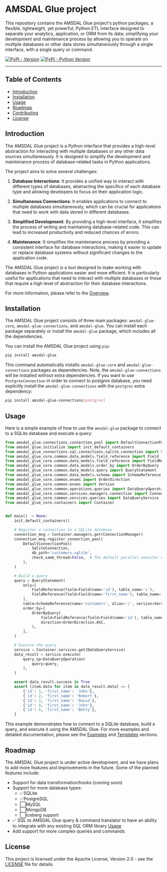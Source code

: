 # AMSDAL Glue project

This repository contains the AMSDAL Glue project's python packages, a flexible, lightweight, yet powerful, Python ETL interface designed to separate your analytics, application, or ORM from its data; simplifying your development and maintenance process by allowing you to operate on multiple databases or other data stores simultaneiously through a single interface, with a single query or command.

[![PyPI - Version](https://img.shields.io/pypi/v/amsdal-glue.svg)](https://pypi.org/project/amsdal-glue)
[![PyPI - Python Version](https://img.shields.io/pypi/pyversions/amsdal-glue.svg)](https://pypi.org/project/amsdal-glue)

-----

## Table of Contents

- [Introduction](#introduction)
- [Installation](#installation)
- [Usage](#usage)
- [Roadmap](#roadmap)
- [Contributing](docs/contributing.md)
- [License](#license)

## Introduction

The AMSDAL Glue project is a Python interface that provides a high-level abstraction for interacting with multiple
databases or any other data sources simultaneously. It is designed to simplify the development and maintenance process
of database-related tasks in Python applications.

The project aims to solve several challenges:

1. **Database Interactions**: It provides a unified way to interact with different types of databases, abstracting the
   specifics of each database type and allowing developers to focus on their application logic.

2. **Simultaneous Connections**: It enables applications to connect to multiple databases simultaneously, which can be
   crucial for applications that need to work with data stored in different databases.

3. **Simplified Development**: By providing a high-level interface, it simplifies the process of writing and maintaining
   database-related code. This can lead to increased productivity and reduced chances of errors.

4. **Maintenance**: It simplifies the maintenance process by providing a consistent interface for database interactions,
   making it easier to update or replace database systems without significant changes to the application code.

The AMSDAL Glue project is a tool designed to make working with databases in Python applications easier and
more efficient. It is particularly useful for applications that need to interact with multiple databases or those that
require a high level of abstraction for their database interactions.

For more information, please refer to the [Overview](docs/overview.md).

## Installation

The AMSDAL Glue project consists of three main packages: `amsdal-glue-core`, `amsdal-glue-connections`,
and `amsdal-glue`. You can install each package separately or install the `amsdal-glue` package, which includes all the
dependencies.

You can install the AMSDAL Glue project using `pip`:

```bash
pip install amsdal-glue
```

This command automatically installs `amsdal-glue-core` and `amsdal-glue-connections` packages as dependencies.
Note, the `amsdal-glue-connections` will be installed without extra dependencies.
If you want to use `PostgresConnection` in order to connect to postgres database, you need explicitly install the
`amsdal-glue-connections` with the `postgres` extra dependency:

```bash
pip install amsdal-glue-connections[postgres]
```

## Usage

Here is a simple example of how to use the `amsdal-glue` package to connect to a SQLite database and execute a query:

```python
from amsdal_glue.connections.connection_pool import DefaultConnectionPool
from amsdal_glue.initialize import init_default_containers
from amsdal_glue_connections.sql.connections.sqlite_connection import SqliteConnection
from amsdal_glue_core.common.data_models.field_reference import Field
from amsdal_glue_core.common.data_models.field_reference import FieldReference
from amsdal_glue_core.common.data_models.order_by import OrderByQuery
from amsdal_glue_core.common.data_models.query import QueryStatement
from amsdal_glue_core.common.data_models.schema import SchemaReference
from amsdal_glue_core.common.enums import OrderDirection
from amsdal_glue_core.common.enums import Version
from amsdal_glue_core.common.operations.queries import DataQueryOperation
from amsdal_glue_core.common.services.managers.connection import ConnectionManager
from amsdal_glue_core.common.services.queries import DataQueryService
from amsdal_glue_core.containers import Container


def main() -> None:
    init_default_containers()

    # Register a connection to a SQLite database
    connection_mng = Container.managers.get(ConnectionManager)
    connection_mng.register_connection_pool(
        DefaultConnectionPool(
            SqliteConnection,
            db_path='customers.sqlite',
            check_same_thread=False,  # The default parallel executor works on top of threads
        ),
    )

    # Build a query
    query = QueryStatement(
        only=[
            FieldReference(field=Field(name='id'), table_name='c'),
            FieldReference(field=Field(name='first_name'), table_name='c'),
        ],
        table=SchemaReference(name='customers', alias='c', version=Version.LATEST),
        order_by=[
            OrderByQuery(
                field=FieldReference(field=Field(name='id'), table_name='c'),
                direction=OrderDirection.ASC,
            ),
        ],
    )

    # Execute the query
    service = Container.services.get(DataQueryService)
    data_result = service.execute(
        query_op=DataQueryOperation(
            query=query,
        ),
    )

    assert data_result.success is True
    assert [item.data for item in data_result.data] == [
        {'id': 1, 'first_name': 'John'},
        {'id': 2, 'first_name': 'Robert'},
        {'id': 3, 'first_name': 'David'},
        {'id': 4, 'first_name': 'John'},
        {'id': 5, 'first_name': 'Betty'},
    ]
```

This example demonstrates how to connect to a SQLite database, build a query, and execute it using the AMSDAL Glue.
For more examples and detailed documentation, please see the [Examples](docs/examples.md) and [Templates](templates/) sections.

## Roadmap

The AMSDAL Glue project is under active development, and we have plans to add more features and improvements in the
future. Some of the planned features include:

- Support for data transformation/hooks (coming soon)
- Support for more database types:
    - ✅SQLite
    - ✅PostgreSQL
    - ⬜MySQL
    - ⬜MongoDB
    - ⬜Iceberg support
- ✅ SQL to AMSDAL Glue query & command translator to have an ability to integrate with any existing SQL ORM
  library [Usage](templates/sql-parser-usage/README.md)
- Add support for more complex queries and commands

## License

This project is licensed under the Apache License, Version 2.0 - see the [LICENSE](LICENSE.txt) file for details.

